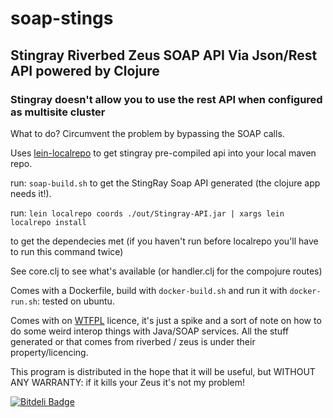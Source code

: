 soap-stings
===========

## Stingray Riverbed Zeus SOAP API Via Json/Rest API powered by Clojure

### Stingray doesn't allow you to use the rest API when configured as multisite cluster

What to do? Circumvent the problem by bypassing the SOAP calls. 

Uses [lein-localrepo](https://github.com/kumarshantanu/) to get stingray pre-compiled api into your local maven repo. 

run:
`soap-build.sh` to get the StingRay Soap API generated (the clojure app needs it!).

run:
`lein localrepo coords ./out/Stingray-API.jar | xargs lein localrepo install`

to get the dependecies met (if you haven't run before localrepo you'll have to run this command twice)

See core.clj to see what's available (or handler.clj for the compojure routes) 

Comes with a Dockerfile, build with `docker-build.sh` and run it with `docker-run.sh`: tested on ubuntu. 

Comes with on [WTFPL](http://www.wtfpl.net/) licence, it's just a spike and a sort of note on how to do some weird interop things with Java/SOAP services. All the stuff generated or that comes from riverbed / zeus is under their property/licencing. 

This program is distributed in the hope that it will be useful, but WITHOUT ANY WARRANTY: if it kills your Zeus it's not my problem!


[![Bitdeli Badge](https://d2weczhvl823v0.cloudfront.net/aterreno/soap-stings/trend.png)](https://bitdeli.com/free "Bitdeli Badge")

